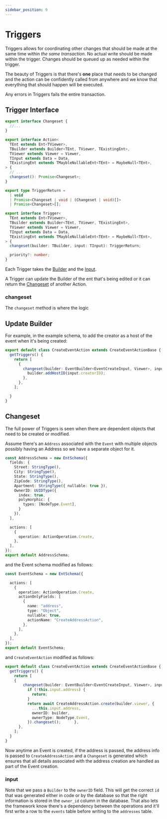 ```yaml
---
sidebar_position: 9
---
```


# Triggers

Triggers allows for coordinating other changes that should be made at the same time within *the same transaction*. No actual write should be made within the trigger. Changes should be queued up as needed within the trigger.

The beauty of Triggers is that there's **one** place that needs to be changed and the action can be confidently called from anywhere and we know that everything that should happen will be executed.

Any errors in Triggers fails the entire transaction.

## Trigger Interface

```ts
export interface Changeset {
  //...
}

export interface Action< 
  TEnt extends Ent<TViewer>,
  TBuilder extends Builder<TEnt, TViewer, TExistingEnt>,
  TViewer extends Viewer = Viewer,
  TInput extends Data = Data,
  TExistingEnt extends TMaybleNullableEnt<TEnt> = MaybeNull<TEnt>,
> {
  // ...
  changeset(): Promise<Changeset>;
}

export type TriggerReturn =
  | void
  | Promise<Changeset | void | (Changeset | void)[]>
  | Promise<Changeset>[];

export interface Trigger<
  TEnt extends Ent<TViewer>,
  TBuilder extends Builder<TEnt, TViewer, TExistingEnt>,
  TViewer extends Viewer = Viewer,
  TInput extends Data = Data,
  TExistingEnt extends TMaybleNullableEnt<TEnt> = MaybeNull<TEnt>,
> {
  changeset(builder: TBuilder, input: TInput): TriggerReturn;

  priority?: number;
}
```

Each Trigger takes the [Builder](/docs/actions/builder) and the [Input](/docs/actions/input).

A Trigger can update the Builder of the ent that's being edited or it can return the [Changeset](#changeset) of another Action.

### changeset

The `changeset` method is where the logic 

## Update Builder

For example, in the example schema, to add the creator as a host of the event when it's being created:

```ts title="src/ent/events/action/create_event_action.ts"
export default class CreateEventAction extends CreateEventActionBase {
  getTriggers() {
    return [
      {
        changeset(builder: EventBuilder<EventCreateInput, Viewer>, input: EventCreateInput) {
          builder.addHostID(input.creatorID);
        },
      },
    ]; 

  }
}

```

## Changeset

The full power of Triggers is seen when there are dependent objects that need to be created or modified.

Assume there's an `Address` associated with the `Event` with multiple objects possibly having an Address so we have a separate object for it.

```ts title="src/schema/address_schema.ts"
const AddressSchema = new EntSchema({
  fields: {
    Street: StringType(),
    City: StringType(),
    State: StringType(),
    ZipCode: StringType(),
    Apartment: StringType({ nullable: true }),
    OwnerID: UUIDType({
      index: true, 
      polymorphic: {
        types: [NodeType.Event],
      }
    }),
  ],

  actions: [
    {
      operation: ActionOperation.Create,
    },
  ],
});
export default AddressSchema;
```

and the Event schema modified as follows:

```ts title="src/schema/event_schema.ts"
const EventSchema = new EntSchema({

  actions: [
    {
      operation: ActionOperation.Create,
      actionOnlyFields: [
        {
          name: "address",
          type: "Object",
          nullable: true,
          actionName: "CreateAddressAction",
        },
      ],
    },
  ], 
}); 
export default EventSchema; 

```

and `CreateEventAction` modified as follows:

```ts title="src/ent/events/action/create_event_action.ts"
export default class CreateEventAction extends CreateEventActionBase {
  getTriggers() {
    return [
    {
        changeset(builder: EventBuilder<EventCreateInput, Viewer>, input: EventCreateInput) {
          if (!this.input.address) {
            return;
          }
          return await CreateAddressAction.create(builder.viewer, {
            ...this.input.address,
            ownerID: builder,
            ownerType: NodeType.Event,
          }).changeset();      },
      },
    ];
  }
}
```

Now anytime an Event is created, if the address is passed, the address info is passed to `CreateAddressAction` and a `Changeset` is generated which ensures that all details associated with the address creation are handled as part of the Event creation.

### input

Note that we pass a `Builder` to the `ownerID` field. This will get the correct `id` that was generated either in code or by the database so that the right information is stored in the `owner_id` column in the database. That also lets the framework know there's a dependency between the operations and it'll first write a row to the `events` table before writing to the `addresses` table.
